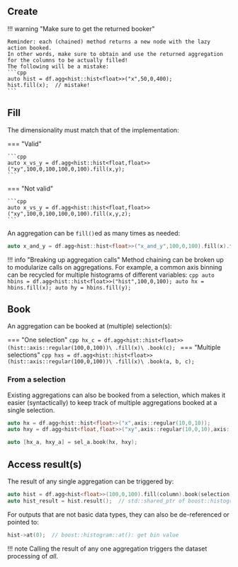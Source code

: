 ## Create

!!! warning "Make sure to get the returned booker"

    Reminder: each (chained) method returns a new node with the lazy action booked.
    In other words, make sure to obtain and use the returned aggregation for the columns to be actually filled!
    The following will be a mistake:
    ```cpp
    auto hist = df.agg<hist::hist<float>>("x",50,0,400);
    hist.fill(x);  // mistake!
    ```

## Fill

The dimensionality must match that of the implementation:

=== "Valid"

    ```cpp
    auto x_vs_y = df.agg<hist::hist<float,float>>("xy",100,0,100,100,0,100).fill(x,y);
    ```
=== "Not valid"

    ```cpp
    auto x_vs_y = df.agg<hist::hist<float,float>>("xy",100,0,100,100,0,100).fill(x,y,z);
    ```

An aggregation can be `fill()`ed as many times as needed:

```cpp title="Filling a histogram twice per-entry"
auto x_and_y = df.agg<hist::hist<float>>("x_and_y",100,0,100).fill(x).fill(y);
```
!!! info "Breaking up aggregation calls"
    Method chaining can be broken up to modularize calls on aggregations.
    For example, a common axis binning can be recycled for multiple histograms of different variables:
    ```cpp
    auto hbins = df.agg<hist::hist<float>>("hist",100,0,100);
    auto hx = hbins.fill(x);
    auto hy = hbins.fill(y);
    ```

## Book

An aggregation can be booked at (multiple) selection(s):

=== "One selection"
    ```cpp
    hx_c = df.agg<hist::hist<float>>(hist::axis::regular(100,0,100))\
             .fill(x)\
             .book(c);
    ```
=== "Multiple selections"
    ```cpp
    hxs = df.agg<hist::hist<float>>(hist::axis::regular(100,0,100))\
              .fill(x)\
              .book(a, b, c);
    ```

### From a selection

Existing aggregations can also be booked from a selection, which makes it easier (syntactically) to keep track of multiple aggregations booked at a single selection.
```cpp
auto hx = df.agg<hist::hist<float>>("x",axis::regular(10,0,10));
auto hxy = df.agg<hist<float,float>>("xy",axis::regular(10,0,10),axis::regular(10,0,10));

auto [hx_a, hxy_a] = sel_a.book(hx, hxy);
```

## Access result(s)

The result of any single aggregation can be triggered by:
```cpp
auto hist = df.agg<hist<float>>(100,0,100).fill(column).book(selection);
auto hist_result = hist.result();  // std::shared_ptr of boost::histogram
```

For outputs that are not basic data types, they can also be de-referenced or pointed to:
```cpp
hist->at(0);  // boost::histogram::at(): get bin value
```

!!! note
    Calling the result of any one aggregation triggers the dataset processing of *all*.